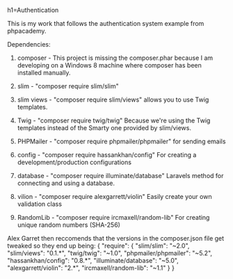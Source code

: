 h1=Authentication 

This is my work that follows the authentication system example 
from phpacademy.

Dependencies:
1. composer - This project is missing the composer.phar because I am developing on a Windows 8 machine where composer has been installed manually.

2. slim - "composer require slim/slim"

3. slim views - "composer require slim/views" allows you to use Twig templates.

4. Twig - "composer require twig/twig" Because we're using the Twig templates instead of the Smarty one provided by slim/views.

5. PHPMailer - "composer require phpmailer/phpmailer" for sending emails  

6. config - "composer require hassankhan/config" For creating a development/production configurations 

7. database - "composer require illuminate/database" Laravels method for connecting and using a database.

8. vilion - "composer require alexgarrett/violin" Easily create your own validation class

9. RandomLib - "composer require ircmaxell/random-lib" For creating unique random numbers (SHA-256)

Alex Garret then reccomends that the versions in the composer.json file get tweaked so they end up being:
{
    "require": {
        "slim/slim": "~2.0",
        "slim/views": "0.1.*",
        "twig/twig": "~1.0",
        "phpmailer/phpmailer": "~5.2",
        "hassankhan/config": "0.8.*",
        "illuminate/database": "~5.0",
        "alexgarrett/violin": "2.*",
        "ircmaxell/random-lib": "~1.1"
    }
}




